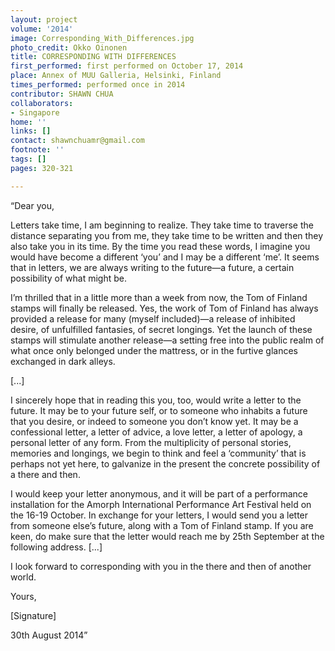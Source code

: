 ```yaml
---
layout: project
volume: '2014'
image: Corresponding_With_Differences.jpg
photo_credit: Okko Oinonen
title: CORRESPONDING WITH DIFFERENCES
first_performed: first performed on October 17, 2014
place: Annex of MUU Galleria, Helsinki, Finland
times_performed: performed once in 2014
contributor: SHAWN CHUA
collaborators:
- Singapore
home: ''
links: []
contact: shawnchuamr@gmail.com
footnote: ''
tags: []
pages: 320-321

---
```


“Dear you,

Letters take time, I am beginning to realize. They take time to traverse the distance separating you from me, they take time to be written and then they also take you in its time. By the time you read these words, I imagine you would have become a different ‘you’ and I may be a different ‘me’. It seems that in letters, we are always writing to the future—a future, a certain possibility of what might be.

I’m thrilled that in a little more than a week from now, the Tom of Finland stamps will finally be released. Yes, the work of Tom of Finland has always provided a release for many (myself included)—a release of inhibited desire, of unfulfilled fantasies, of secret longings. Yet the launch of these stamps will stimulate another release—a setting free into the public realm of what once only belonged under the mattress, or in the furtive glances exchanged in dark alleys.

[...]

I sincerely hope that in reading this you, too, would write a letter to the future. It may be to your future self, or to someone who inhabits a future that you desire, or indeed to someone you don’t know yet. It may be a confessional letter, a letter of advice, a love letter, a letter of apology, a personal letter of any form. From the multiplicity of personal stories, memories and longings, we begin to think and feel a ‘community’ that is perhaps not yet here, to galvanize in the present the concrete possibility of a there and then.

I would keep your letter anonymous, and it will be part of a performance installation for the Amorph International Performance Art Festival held on the 16-19 October. In exchange for your letters, I would send you a letter from someone else’s future, along with a Tom of Finland stamp. If you are keen, do make sure that the letter would reach me by 25th September at the following address. [...]

I look forward to corresponding with you in the there and then of another world.

Yours,

[Signature]

30th August 2014”
